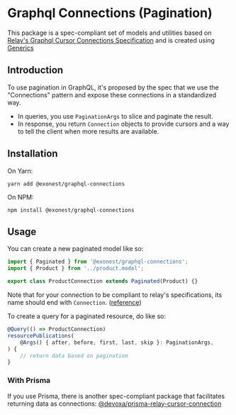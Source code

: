 # Graphql Connections (Pagination)

This package is a spec-compliant set of models and utilities based on [Relay's Graphql Cursor Connections Specification](https://relay.dev/graphql/connections.htm) and is created using [Generics](https://docs.nestjs.com/graphql/resolvers#generics)

## Introduction

To use pagination in GraphQL, it's proposed by the spec that we use the "Connections" pattern and expose these connections in a standardized way.

- In queries, you use `PaginationArgs` to slice and paginate the result.
- In response, you return `Connection` objects to provide cursors and a way to tell the client when more results are available.

## Installation

On Yarn:

```shell
yarn add @exonest/graphql-connections
```

On NPM:

```shell
npm install @exonest/graphql-connections
```

## Usage

You can create a new paginated model like so:

```ts
import { Paginated } from '@exonest/graphql-connections';
import { Product } from '../product.model';

export class ProductConnection extends Paginated(Product) {}
```

Note that for your connection to be compliant to relay's specifications, its name should end with `Connection`. ([reference](https://relay.dev/graphql/connections.htm#sec-Reserved-Types))

To create a query for a paginated resource, do like so:

```ts
@Query(() => ProductConnection)
resourcePublications(
    @Args() { after, before, first, last, skip }: PaginationArgs,
) {
    // return data based on pagination
}
```

### With Prisma

If you use Prisma, there is another spec-compliant package that facilitates returning data as connections: [@devoxa/prisma-relay-cursor-connection](https://github.com/devoxa/prisma-relay-cursor-connection)
